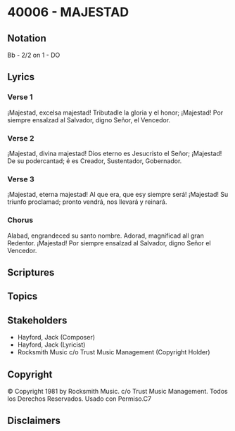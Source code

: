 # 40006 - MAJESTAD

## Notation

Bb - 2/2 on 1 - DO

## Lyrics

### Verse 1

¡Majestad, excelsa majestad! Tributadle la gloria y el honor; ¡Majestad! Por siempre ensalzad al Salvador, digno Señor, el Vencedor.

### Verse 2

¡Majestad, divina majestad! Dios eterno es Jesucristo el Señor; ¡Majestad! De su podercantad; é es Creador, Sustentador, Gobernador.

### Verse 3

¡Majestad, eterna majestad! Al que era, que esy siempre será! ¡Majestad! Su triunfo proclamad; pronto vendrá, nos llevará y reinará.

### Chorus

Alabad, engrandeced su santo nombre. Adorad, magnificad all gran Redentor. ¡Majestad! Por siempre ensalzad al Salvador, digno Señor el Vencedor.


## Scriptures


## Topics


## Stakeholders

- Hayford, Jack (Composer)
- Hayford, Jack (Lyricist)
- Rocksmith Music c/o Trust Music Management (Copyright Holder)

## Copyright

© Copyright 1981 by Rocksmith Music. c/o Trust Music Management. Todos los Derechos Reservados. Usado con Permiso.C7


## Disclaimers


